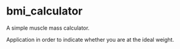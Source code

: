 # bmi_calculator

A simple muscle mass calculator.

Application in order to indicate whether you are at the ideal weight.
